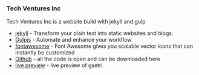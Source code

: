 ### Tech Ventures Inc

Tech Ventures Inc is a website build with jekyll and gulp 

* [jekyll](https://jekyllrb.com) - Transform your plain text into static websites and blogs.
* [Gulpjs](http://gulpjs.com) - Automate and enhance your workflow
* [fontawesome](http://fontawesome.io) - Font Awesome gives you scalable vector icons that can instantly be customized
* [Github](https://github.com/kerrongordon/starter) - all the code is open and can be downloaded here
* [live preview](https://kerrongordon.github.io/starter) - live preview of gsetri
